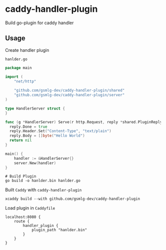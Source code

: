 # caddy-handler-plugin

Build go-plugin for caddy handler

## Usage

Create handler plugin

`hanlder.go`

```go
package main

import (
    "net/http"    
    
    "github.com/gsmlg-dev/caddy-handler-plugin/shared"
    "github.com/gsmlg-dev/caddy-handler-plugin/server"
)

type HandlerServer struct {
}

func (g *HandlerServer) Serve(r http.Request, reply *shared.PluginReply) error {
  reply.Done = true
  reply.Header.Set("Content-Type", "text/plain")
  reply.Body = []byte("Hello World")
  return nil
}

main() {
    handler := &HandlerServer{}
    server.New(handler)
}
```

```shell
# Build Plugin
go build -o hanlder.bin hanlder.go
```

Built `Caddy` with `caddy-handler-plugin`

```shell
xcaddy build --with github.com/gsmlg-dev/caddy-handler-plugin
```

Load plugin in `Caddyfile`

```caddyfile
localhost:8080 {
    route {
        handler_plugin {
            plugin_path "hanlder.bin"
        }
    }
}
```
